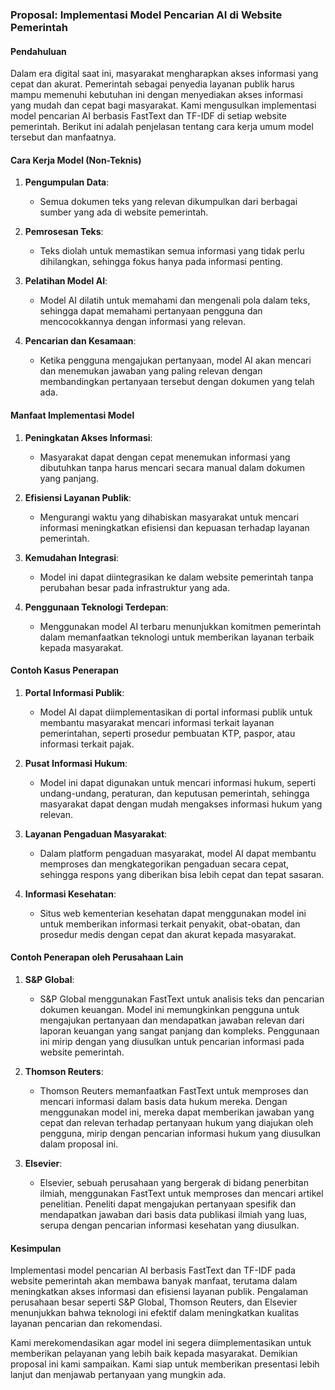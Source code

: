 ### Proposal: Implementasi Model Pencarian AI di Website Pemerintah

#### Pendahuluan
Dalam era digital saat ini, masyarakat mengharapkan akses informasi yang cepat dan akurat. Pemerintah sebagai penyedia layanan publik harus mampu memenuhi kebutuhan ini dengan menyediakan akses informasi yang mudah dan cepat bagi masyarakat. Kami mengusulkan implementasi model pencarian AI berbasis FastText dan TF-IDF di setiap website pemerintah. Berikut ini adalah penjelasan tentang cara kerja umum model tersebut dan manfaatnya.

#### Cara Kerja Model (Non-Teknis)

1. **Pengumpulan Data**:
   - Semua dokumen teks yang relevan dikumpulkan dari berbagai sumber yang ada di website pemerintah.

2. **Pemrosesan Teks**:
   - Teks diolah untuk memastikan semua informasi yang tidak perlu dihilangkan, sehingga fokus hanya pada informasi penting.

3. **Pelatihan Model AI**:
   - Model AI dilatih untuk memahami dan mengenali pola dalam teks, sehingga dapat memahami pertanyaan pengguna dan mencocokkannya dengan informasi yang relevan.

4. **Pencarian dan Kesamaan**:
   - Ketika pengguna mengajukan pertanyaan, model AI akan mencari dan menemukan jawaban yang paling relevan dengan membandingkan pertanyaan tersebut dengan dokumen yang telah ada.

#### Manfaat Implementasi Model

1. **Peningkatan Akses Informasi**:
   - Masyarakat dapat dengan cepat menemukan informasi yang dibutuhkan tanpa harus mencari secara manual dalam dokumen yang panjang.

2. **Efisiensi Layanan Publik**:
   - Mengurangi waktu yang dihabiskan masyarakat untuk mencari informasi meningkatkan efisiensi dan kepuasan terhadap layanan pemerintah.

3. **Kemudahan Integrasi**:
   - Model ini dapat diintegrasikan ke dalam website pemerintah tanpa perubahan besar pada infrastruktur yang ada.

4. **Penggunaan Teknologi Terdepan**:
   - Menggunakan model AI terbaru menunjukkan komitmen pemerintah dalam memanfaatkan teknologi untuk memberikan layanan terbaik kepada masyarakat.

#### Contoh Kasus Penerapan

1. **Portal Informasi Publik**:
   - Model AI dapat diimplementasikan di portal informasi publik untuk membantu masyarakat mencari informasi terkait layanan pemerintahan, seperti prosedur pembuatan KTP, paspor, atau informasi terkait pajak.

2. **Pusat Informasi Hukum**:
   - Model ini dapat digunakan untuk mencari informasi hukum, seperti undang-undang, peraturan, dan keputusan pemerintah, sehingga masyarakat dapat dengan mudah mengakses informasi hukum yang relevan.

3. **Layanan Pengaduan Masyarakat**:
   - Dalam platform pengaduan masyarakat, model AI dapat membantu memproses dan mengkategorikan pengaduan secara cepat, sehingga respons yang diberikan bisa lebih cepat dan tepat sasaran.

4. **Informasi Kesehatan**:
   - Situs web kementerian kesehatan dapat menggunakan model ini untuk memberikan informasi terkait penyakit, obat-obatan, dan prosedur medis dengan cepat dan akurat kepada masyarakat.

#### Contoh Penerapan oleh Perusahaan Lain

1. **S&P Global**:
   - S&P Global menggunakan FastText untuk analisis teks dan pencarian dokumen keuangan. Model ini memungkinkan pengguna untuk mengajukan pertanyaan dan mendapatkan jawaban relevan dari laporan keuangan yang sangat panjang dan kompleks. Penggunaan ini mirip dengan yang diusulkan untuk pencarian informasi pada website pemerintah.

2. **Thomson Reuters**:
   - Thomson Reuters memanfaatkan FastText untuk memproses dan mencari informasi dalam basis data hukum mereka. Dengan menggunakan model ini, mereka dapat memberikan jawaban yang cepat dan relevan terhadap pertanyaan hukum yang diajukan oleh pengguna, mirip dengan pencarian informasi hukum yang diusulkan dalam proposal ini.

3. **Elsevier**:
   - Elsevier, sebuah perusahaan yang bergerak di bidang penerbitan ilmiah, menggunakan FastText untuk memproses dan mencari artikel penelitian. Peneliti dapat mengajukan pertanyaan spesifik dan mendapatkan jawaban dari basis data publikasi ilmiah yang luas, serupa dengan pencarian informasi kesehatan yang diusulkan.

#### Kesimpulan
Implementasi model pencarian AI berbasis FastText dan TF-IDF pada website pemerintah akan membawa banyak manfaat, terutama dalam meningkatkan akses informasi dan efisiensi layanan publik. Pengalaman perusahaan besar seperti S&P Global, Thomson Reuters, dan Elsevier menunjukkan bahwa teknologi ini efektif dalam meningkatkan kualitas layanan pencarian dan rekomendasi.

Kami merekomendasikan agar model ini segera diimplementasikan untuk memberikan pelayanan yang lebih baik kepada masyarakat. Demikian proposal ini kami sampaikan. Kami siap untuk memberikan presentasi lebih lanjut dan menjawab pertanyaan yang mungkin ada.
